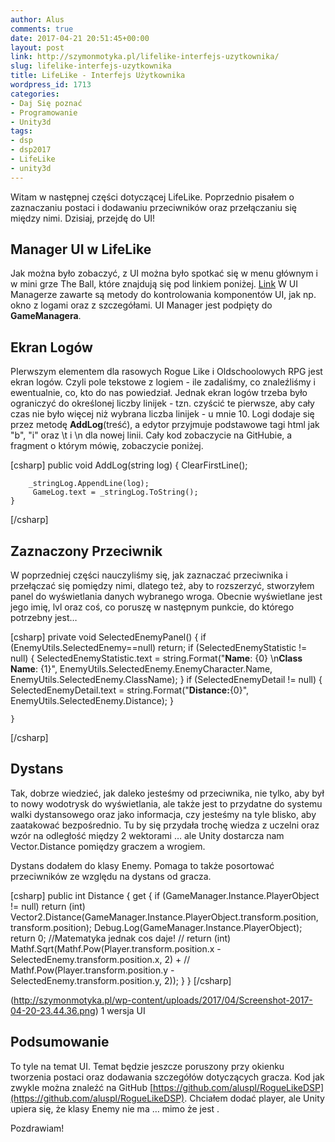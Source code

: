 ```yaml
---
author: Alus
comments: true
date: 2017-04-21 20:51:45+00:00
layout: post
link: http://szymonmotyka.pl/lifelike-interfejs-uzytkownika/
slug: lifelike-interfejs-uzytkownika
title: LifeLike - Interfejs Użytkownika
wordpress_id: 1713
categories:
- Daj Się poznać
- Programowanie
- Unity3d
tags:
- dsp
- dsp2017
- LifeLike
- unity3d
---
```


Witam w następnej części dotyczącej LifeLike. Poprzednio pisałem o zaznaczaniu postaci i dodawaniu przeciwników oraz przełączaniu się między nimi. Dzisiaj, przejdę do UI!


## Manager UI w LifeLike


Jak można było zobaczyć, z UI można było spotkać się w menu głównym i w mini grze The Ball, które znajdują się pod linkiem poniżej. [Link](http://aluspl.github.io/RogueLikeDSP/Versions/light/)
W UI Managerze zawarte są metody do kontrolowania komponentów UI, jak np. okno z logami oraz z szczegółami. UI Manager jest podpięty do **GameManagera**.


## Ekran Logów


PIerwszym elementem dla rasowych Rogue Like i Oldschoolowych RPG jest ekran logów. Czyli pole tekstowe z logiem - ile zadaliśmy, co znaleźliśmy i ewentualnie, co, kto do nas powiedział.
Jednak ekran logów trzeba było ograniczyć do określonej liczby linijek - tzn. czyścić te pierwsze, aby cały czas nie było więcej niż wybrana liczba linijek - u mnie 10. Logi dodaje się przez metodę **AddLog**(treść), a edytor przyjmuje podstawowe tagi html jak "b", "i" oraz \t i \n dla nowej linii.
Cały kod zobaczycie na GitHubie, a fragment o którym mówię, zobaczycie poniżej.

[csharp]
    public void AddLog(string log)
    {
        ClearFirstLine();

        _stringLog.AppendLine(log);
         GameLog.text = _stringLog.ToString();
    }
[/csharp]



## Zaznaczony Przeciwnik


W poprzedniej części nauczyliśmy się, jak zaznaczać przeciwnika i przełączać się pomiędzy nimi, dlatego też, aby to rozszerzyć, stworzyłem panel do wyświetlania danych wybranego wroga.
Obecnie wyświetlane jest jego imię, lvl oraz coś, co poruszę w następnym punkcie, do którego potrzebny jest…

[csharp]
private void SelectedEnemyPanel()
    {
        if (EnemyUtils.SelectedEnemy==null) return;
        if (SelectedEnemyStatistic != null)
        {
            SelectedEnemyStatistic.text = string.Format("<b>Name</b>: {0} \n<b>Class Name</b>: {1}",
                EnemyUtils.SelectedEnemy.EnemyCharacter.Name,
                EnemyUtils.SelectedEnemy.ClassName);
        }
        if (SelectedEnemyDetail != null)
        {
            SelectedEnemyDetail.text = string.Format("<b>Distance:</b>{0}",
                EnemyUtils.SelectedEnemy.Distance);
        }

    }
[/csharp]



## Dystans


Tak, dobrze wiedzieć, jak daleko jesteśmy od przeciwnika, nie tylko, aby był to nowy wodotrysk do wyświetlania, ale także jest to przydatne do systemu walki dystansowego oraz jako informacja, czy jesteśmy na tyle blisko, aby zaatakować bezpośrednio.
Tu by się przydała trochę wiedza z uczelni oraz wzór na odległość między 2 wektorami … ale Unity dostarcza nam Vector.Distance pomiędzy graczem a wrogiem.

Dystans dodałem do klasy Enemy. Pomaga to także posortować przeciwników ze względu na dystans od gracza.

[csharp]
 public  int Distance {
            get {
                if (GameManager.Instance.PlayerObject != null)
                    return (int) Vector2.Distance(GameManager.Instance.PlayerObject.transform.position,
                        transform.position);
                Debug.Log(GameManager.Instance.PlayerObject);
                return 0;
                //Matematyka jednak cos daje!
                //      return (int) Mathf.Sqrt(Mathf.Pow(Player.transform.position.x - SelectedEnemy.transform.position.x, 2) +
                //                  Mathf.Pow(Player.transform.position.y - SelectedEnemy.transform.position.y, 2));
            }
        }
[/csharp]

(http://szymonmotyka.pl/wp-content/uploads/2017/04/Screenshot-2017-04-20-23.44.36.png) 1 wersja UI


## Podsumowanie


To tyle na temat UI. Temat będzie jeszcze poruszony przy okienku tworzenia postaci oraz dodawania szczegółów dotyczących gracza.
Kod jak zwykle można znaleźć na GitHub [https://github.com/aluspl/RogueLikeDSP](https://github.com/aluspl/RogueLikeDSP).
Chciałem dodać player, ale Unity upiera się, że klasy Enemy nie ma … mimo że jest .

Pozdrawiam!
